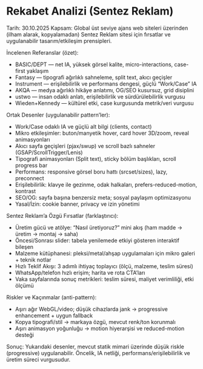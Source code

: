 # Rekabet Analizi (Sentez Reklam)

Tarih: 30.10.2025
Kapsam: Global üst seviye ajans web siteleri üzerinden (ilham alarak, kopyalamadan) Sentez Reklam sitesi için fırsatlar ve uygulanabilir tasarım/etkileşim prensipleri.

İncelenen Referanslar (özet):
- BASIC/DEPT — net IA, yüksek görsel kalite, micro-interactions, case-first yaklaşım
- Fantasy — tipografi ağırlıklı sahneleme, split text, akıcı geçişler
- Instrument — erişilebilirlik ve performans dengesi, güçlü “Work/Case” IA
- AKQA — medya ağırlıklı hikâye anlatımı, OG/SEO kusursuz, grid disiplini
- ustwo — insan odaklı anlatı, erişilebilirlik ve sürdürülebilirlik vurgusu
- Wieden+Kennedy — kültürel etki, case kurgusunda metrik/veri vurgusu

Ortak Desenler (uygulanabilir pattern’ler):
- Work/Case odaklı IA ve güçlü alt bilgi (clients, contact)
- Mikro etkileşimler: buton/manyetik hover, card hover 3D/zoom, reveal animasyonları
- Akıcı sayfa geçişleri (pjax/swup) ve scroll bazlı sahneler (GSAP/ScrollTrigger/Lenis)
- Tipografi animasyonları (Split text), sticky bölüm başlıkları, scroll progress bar
- Performans: responsive görsel boru hattı (srcset/sizes), lazy, preconnect
- Erişilebilirlik: klavye ile gezinme, odak halkaları, prefers-reduced-motion, kontrast
- SEO/OG: sayfa başına benzersiz meta; sosyal paylaşım optimizasyonu
- Yasal/İzin: cookie banner, privacy ve izin yönetimi

Sentez Reklam’a Özgü Fırsatlar (farklaştırıcı):
- Üretim gücü ve atölye: “Nasıl üretiyoruz?” mini akış (ham madde → üretim → montaj → saha)
- Öncesi/Sonrası slider: tabela yenilemede etkiyi gösteren interaktif bileşen
- Malzeme kütüphanesi: pleksi/metal/ahşap uygulamaları için mikro galeri + teknik notlar
- Hızlı Teklif Akışı: 3 adımlı ihtiyaç toplayıcı (ölçü, malzeme, teslim süresi)
- WhatsApp/telefon hızlı erişim; harita ve rota CTA’ları
- Vaka sayfalarında sonuç metrikleri: teslim süresi, maliyet verimliliği, etki ölçümü

Riskler ve Kaçınmalar (anti-pattern):
- Aşırı ağır WebGL/video; düşük cihazlarda jank → progressive enhancement + uygun fallback
- Kopya tipografi/stil → markaya özgü, mevcut renk/ton korunmalı
- Aşırı animasyon yoğunluğu → motion hiyerarşisi ve reduced-motion desteği

Sonuç: Yukarıdaki desenler, mevcut statik mimari üzerinde düşük riskle (progressive) uygulanabilir. Öncelik, IA netliği, performans/erişilebilirlik ve üretim süreci vurgusudur.
